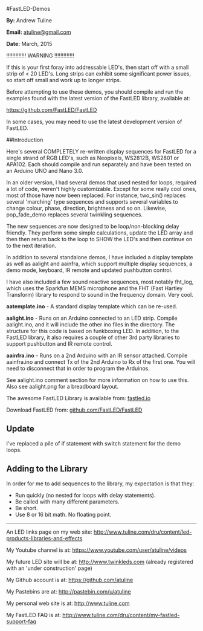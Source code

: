 #FastLED-Demos


**By:** Andrew Tuline

**Email:** atuline@gmail.com

**Date:** March, 2015

!!!!!!!!!!!!! WARNING !!!!!!!!!!!!!


If this is your first foray into addressable LED's, then start off with a small strip of < 20 LED's. Long strips can exhibit some significant power issues, so start off small and work up to longer strips.

Before attempting to use these demos, you should compile and run the examples found with the latest version of the FastLED library, available at:

https://github.com/FastLED/FastLED

In some cases, you may need to use the latest development version of FastLED.



##Introduction

Here's several COMPLETELY re-written display sequences for FastLED for a single strand of RGB LED's, such as Neopixels, WS2812B, WS2801 or APA102. Each should compile and run separately and have been tested on an Arduino UNO and Nano 3.0.

In an older version, I had several demos that used nested for loops, required a lot of code, weren't highly customizable. Except for some really cool ones, most of those have now been replaced. For instance, two_sin() replaces several 'marching' type sequences and supports several variables to change colour, phase, direction, brightness and so on. Likewise, pop_fade_demo replaces several twinkling sequences.

The new sequences are now designed to be loop/non-blocking delay friendly. They perform some simple calculations, update the LED array and then then return back to the loop to SHOW the LED's and then continue on to the next iteration.

In addition to several standalone demos, I have included a display template as well as aalight and aainfra, which support multiple display sequences, a demo mode, keyboard, IR remote and updated pushbutton control.

I have also included a few sound reactive sequences, most notably fht_log, which uses the Sparkfun MEMS microphone and the FHT (Fast Hartley Transform) library to respond to sound in the frequency domain. Very cool.



**aatemplate.ino** - A standard display template which can be re-used.

**aalight.ino** - Runs on an Arduino connected to an LED strip. Compile aalight.ino, and it will include the other ino files in the directory. The structure for this code is based on funkboxing LED. In addition, to the FastLED library, it also requires a couple of other 3rd party libraries to support pushbutton and IR remote control.

**aainfra.ino** - Runs on a 2nd Arduino with an IR sensor attached. Compile aainfra.ino and connect Tx of the 2nd Arduino to Rx of the first one. You will need to disconnect that in order to program the Arduinos.

See aalight.ino comment section for more information on how to use this. Also see aalight.png for a breadboard layout.


The awesome FastLED Library is available from: [fastled.io](http://fastled.io/)

Download FastLED from: [github.com/FastLED/FastLED](https://github.com/FastLED/FastLED)


## Update

I've replaced a pile of if statement with switch statement for the demo loops.

## Adding to the Library

In order for me to add sequences to the library, my expectation is that they:

* Run quickly (no nested for loops with delay statements).
* Be called with many different parameters.
* Be short.
* Use 8 or 16 bit math. No floating point.


----------------------------------------------------------


An LED links page on my web site:       http://www.tuline.com/dru/content/led-products-libraries-and-effects

My Youtube channel is at:               https://www.youtube.com/user/atuline/videos

My future LED site will be at:          http://www.twinkleds.com  (already registered with an 'under construction' page)

My Github account is at:                https://github.com/atuline

My Pastebins are at:                    http://pastebin.com/u/atuline

My personal web site is at:             http://www.tuline.com

My FastLED FAQ is at:                   http://www.tuline.com/dru/content/my-fastled-support-faq
